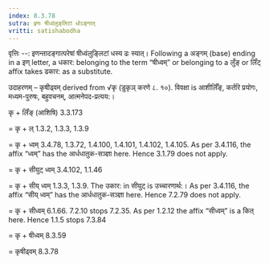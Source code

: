 ```yaml
---
index: 8.3.78
sutra: इणः षीध्वंलुङ्‌लिटां धोऽङ्गात्‌
vritti: satishabodha
---
```



वृत्तिः --: इणन्तादङ्गात्परेषां षीध्वंलुङ्लिटां धस्य ढः स्यात्। Following a अङ्गम् (base) ending in a इण् letter, a धकार: belonging to the term “षीध्वम्” or belonging to a लुँङ् or लिँट् affix takes ढकार: as a substitute.


उदाहरणम् – कृषीढ्वम् derived from √कृ (डुकृञ् करणे ८. १०). विवक्षा is आशीर्लिँङ्, कर्तरि प्रयोगः, मध्यम-पुरुषः, बहुवचनम्, आत्मनेपद-प्रत्यय:।


कृ + लिँङ् (आशिषि) 3.3.173

= कृ + ल् 1.3.2, 1.3.3, 1.3.9

= कृ + ध्वम् 3.4.78, 1.3.72, 1.4.100, 1.4.101, 1.4.102, 1.4.105. As per 3.4.116, the affix “ध्वम्” has the आर्धधातुक-सञ्ज्ञा here. Hence 3.1.79 does not apply.

= कृ + सीयुट् ध्वम् 3.4.102, 1.1.46

= कृ + सीय् ध्वम् 1.3.3, 1.3.9. The उकार: in सीयुट् is उच्चारणार्थ:। As per 3.4.116, the affix “सीय् ध्वम्” has the आर्धधातुक-सञ्ज्ञा here. Hence 7.2.79 does not apply.

= कृ + सीध्वम् 6.1.66. 7.2.10 stops 7.2.35. As per 1.2.12 the affix “सीध्वम्” is a कित् here. Hence 1.1.5 stops 7.3.84

= कृ + षीध्वम् 8.3.59

= कृषीढ्वम् 8.3.78


